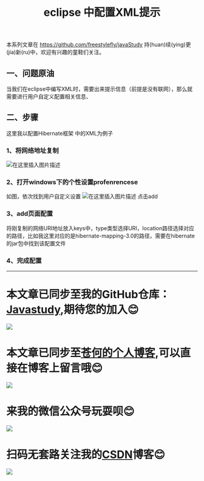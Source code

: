 ﻿---
layout: post
title: eclipse 中配置XML提示
categories: eclipse
description: eeclipse 中配置XML提示
keywords: JavaEE,eclipse,XML
---

本系列文章在 <https://github.com/freestylefly/javaStudy> 持(huan)续(ying)更(jia)新(ru)中，欢迎有兴趣的童鞋们关注。

## 一、问题原油
当我们在eclipse中编写XML时，需要出来提示信息（前提是没有联网），那么就需要进行用户自定义配置相关信息、
## 二、步骤
这里我以配置Hibernate框架 中的XML为例子
### 1、将网络地址复制
![在这里插入图片描述](https://img-blog.csdnimg.cn/20190127142330842.png)
### 2、打开windows下的个性设置profenrencese
如图，依次找到用户自定义设置
![在这里插入图片描述](https://img-blog.csdnimg.cn/20190127142602526.png?x-oss-process=image/watermark,type_ZmFuZ3poZW5naGVpdGk,shadow_10,text_aHR0cHM6Ly9ibG9nLmNzZG4ubmV0L3FxXzQzMjcwMDc0,size_16,color_FFFFFF,t_70)
点击add
### 3、add页面配置
将刚复制的网络URI地址放入keys中，type类型选择URI，location路径选择对应的路径，比如我这里对应的是hibernate-mapping-3.0的路径，需要在hibernate的jar包中找到该配置文件
### 4、完成配置

------
# 本文章已同步至我的GitHub仓库：<a href="https://github.com/freestylefly/javaStudy">Javastudy</a>,期待您的加入:blush:
<img src="http://pp8g2fyug.bkt.clouddn.com/github.jpg" width=""/>

# 本文章已同步至<a href="https://freestylefly.github.io/">苍何的个人博客</a>,可以直接在博客上留言哦:blush:
<img src="http://pp8g2fyug.bkt.clouddn.com/myblog..png" width=""/>

# 来我的微信公众号玩耍呗:blush:
<img src="http://pp8g2fyug.bkt.clouddn.com/weixingongzhonghao.jpg" width=""/>

# 扫码无套路关注我的<a href="https://blog.csdn.net/qq_43270074?orderby=UpdateTime">CSDN</a>博客:blush:
<img src="http://pp8g2fyug.bkt.clouddn.com/CSDN.png" width=""/>

